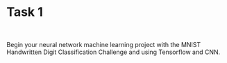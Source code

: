 # Task 1
<br>
<p>Begin your neural network machine learning project with the MNIST Handwritten Digit Classification Challenge and using Tensorflow and CNN.
